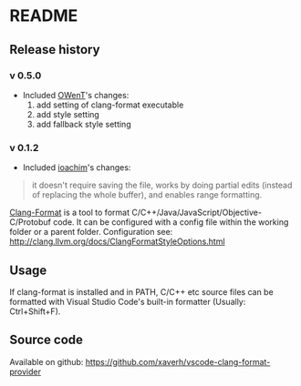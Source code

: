 # README

## Release history

### v 0.5.0
* Included [OWenT](https://github.com/owt5008137)'s changes:
  1. add setting of clang-format executable
  2. add style setting
  3. add fallback style setting

### v 0.1.2
* Included [ioachim](https://github.com/ioachim/)'s changes:
> it doesn't require saving the file, works by doing partial edits (instead of replacing the whole buffer), and enables range formatting.

[Clang-Format](http://clang.llvm.org/docs/ClangFormat.html) is a tool to format C/C++/Java/JavaScript/Objective-C/Protobuf code. It can be configured with a config file within the working folder or a parent folder. Configuration see: http://clang.llvm.org/docs/ClangFormatStyleOptions.html


## Usage
If clang-format is installed and in PATH, C/C++ etc source files can be formatted with Visual Studio Code's built-in formatter (Usually: Ctrl+Shift+F).

## Source code

Available on github: https://github.com/xaverh/vscode-clang-format-provider
